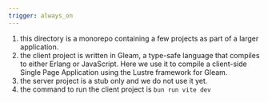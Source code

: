 ```yaml
---
trigger: always_on
---
```


1. this directory is a monorepo containing a few projects as part of a larger application.
2. the client project is written in Gleam, a type-safe language that compiles to either Erlang or JavaScript. Here we use it to compile a client-side Single Page Application using the Lustre framework for Gleam.
3. the server project is a stub only and we do not use it yet.
4. the command to run the client project is `bun run vite dev`
